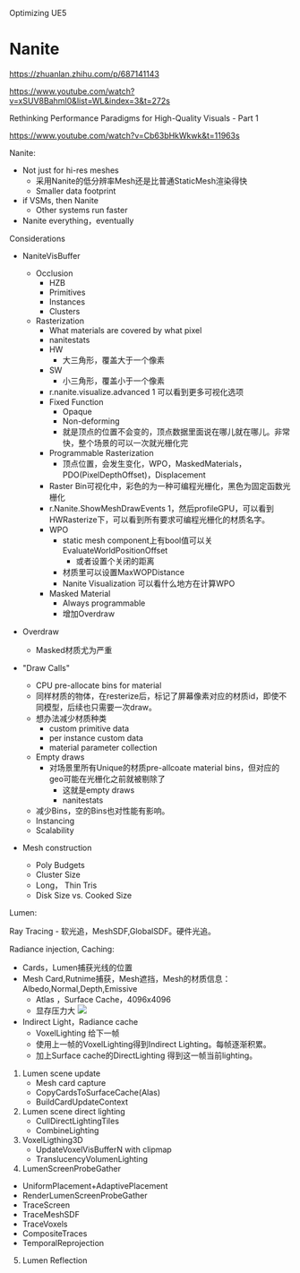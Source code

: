 Optimizing UE5
# Nanite
https://zhuanlan.zhihu.com/p/687141143

https://www.youtube.com/watch?v=xSUV8BahmI0&list=WL&index=3&t=272s

Rethinking Performance Paradigms for High-Quality Visuals - Part 1

https://www.youtube.com/watch?v=Cb63bHkWkwk&t=11963s

Nanite: 

- Not just for hi-res meshes 
  - 采用Nanite的低分辨率Mesh还是比普通StaticMesh渲染得快
  - Smaller data footprint
- if VSMs, then Nanite
  - Other systems run faster
- Nanite everything，eventually

Considerations
* NaniteVisBuffer
  * Occlusion
    * HZB
    * Primitives
    * Instances
    * Clusters
  * Rasterization
    * What materials are covered by what pixel
    * nanitestats
    * HW
      * 大三角形，覆盖大于一个像素 
    * SW
      * 小三角形，覆盖小于一个像素
    * r.nanite.visualize.advanced 1 可以看到更多可视化选项
    * Fixed Function 
      * Opaque
      * Non-deforming
      * 就是顶点的位置不会变的，顶点数据里面说在哪儿就在哪儿。非常快，整个场景的可以一次就光栅化完
    * Programmable Rasterization
      * 顶点位置，会发生变化，WPO，MaskedMaterials，PDO(PixelDepthOffset)，Displacement
    * Raster Bin可视化中，彩色的为一种可编程光栅化，黑色为固定函数光栅化
    * r.Nanite.ShowMeshDrawEvents 1，然后profileGPU，可以看到HWRasterize下，可以看到所有要求可编程光栅化的材质名字。
    * WPO
      * static mesh component上有bool值可以关EvaluateWorldPositionOffset
        * 或者设置个关闭的距离
      * 材质里可以设置MaxWOPDistance
      * Nanite Visualization 可以看什么地方在计算WPO
    * Masked Material
      * Always programmable
      * 增加Overdraw
* Overdraw
  * Masked材质尤为严重
* "Draw Calls"
  * CPU pre-allocate bins for material
  * 同样材质的物体，在resterize后，标记了屏幕像素对应的材质id，即使不同模型，后续也只需要一次draw。
  * 想办法减少材质种类
    * custom primitive data
    * per instance custom data
    * material parameter collection
  * Empty draws
    * 对场景里所有Unique的材质pre-allcoate material bins，但对应的geo可能在光栅化之前就被剔除了
      * 这就是empty draws
      * nanitestats
  * 减少Bins，空的Bins也对性能有影响。
  * Instancing
  * Scalability


* Mesh construction
  * Poly Budgets
  * Cluster Size
  * Long， Thin Tris
  * Disk Size vs. Cooked Size

Lumen:

Ray Tracing - 软光追，MeshSDF,GlobalSDF。硬件光追。

Radiance injection, Caching: 
* Cards，Lumen捕获光线的位置
* Mesh Card,Rutnime捕获，Mesh遮挡，Mesh的材质信息：Albedo,Normal,Depth,Emissive
  * Atlas ，Surface Cache，4096x4096
  * 显存压力大
![](https://pic2.zhimg.com/80/v2-27ceeb2c02e7ca70807ebb0c6453a985_1440w.webp)
* Indirect Light，Radiance cache
  * VoxelLighting 给下一帧
  * 使用上一帧的VoxelLighting得到Indirect Lighting。每帧逐渐积累。
  * 加上Surface cache的DirectLighting 得到这一帧当前lighting。

1. Lumen scene update 
   * Mesh card capture
   * CopyCardsToSurfaceCache(Alas)
   * BuildCardUpdateContext
2. Lumen scene direct lighting 
   * CullDirectLightingTiles
   * CombineLighting 
3. VoxelLigthing3D
   * UpdateVoxelVisBufferN with clipmap
   * TranslucencyVolumenLighting
4. LumenScreenProbeGather
  * UniformPlacement+AdaptivePlacement
  * RenderLumenScreenProbeGather
  * TraceScreen
  * TraceMeshSDF
  * TraceVoxels
  * CompositeTraces
  * TemporalReprojection
5. Lumen Reflection

